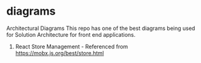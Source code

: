 # diagrams
Architectural Diagrams
This repo has one of the best diagrams being used for Solution Architecture for front end applications.
1. React Store Management - Referenced from https://mobx.js.org/best/store.html
